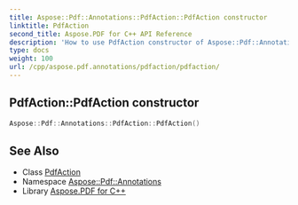 ```yaml
---
title: Aspose::Pdf::Annotations::PdfAction::PdfAction constructor
linktitle: PdfAction
second_title: Aspose.PDF for C++ API Reference
description: 'How to use PdfAction constructor of Aspose::Pdf::Annotations::PdfAction class in C++.'
type: docs
weight: 100
url: /cpp/aspose.pdf.annotations/pdfaction/pdfaction/
---
```

## PdfAction::PdfAction constructor




```cpp
Aspose::Pdf::Annotations::PdfAction::PdfAction()
```

## See Also

* Class [PdfAction](../)
* Namespace [Aspose::Pdf::Annotations](../../)
* Library [Aspose.PDF for C++](../../../)
